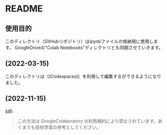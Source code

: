 # README

## 使用目的
このディレクトリ（GitHubリポジトリ）はipynbファイルの格納用に使用します。
GoogleDriveの"Colab Notebooks"ディレクトリとも同期させていきます。

(2022-03-15)
---

このディレクトリは｛(Codespaces)｝を利用して編集するができるようになりました。

(2022-11-15)
---

[ssh](https://github.com/watanabe3tipapa/GoogleColaboratory/blob/main/method4colab_ssh.ipynb)
> この方法は GoogleColaboratory の利用規約により禁止されています。あくまでも技術学習の参考としてください。


